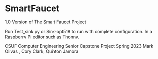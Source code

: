 # SmartFaucet
1.0 Version of The Smart Faucet Project

Run Test_sink.py or Sink-opt518 to run with complete configuration. In a Raspberry Pi editor such as Thonny. 

CSUF Computer Engineering Senior Capstone Project Spring 2023 
Mark Olivas , Cory Clark, Quinton Jamora
